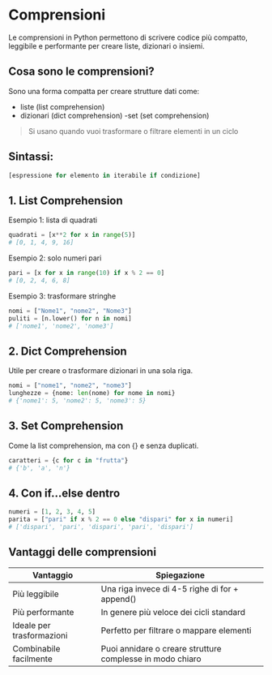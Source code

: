 # Comprensioni
Le comprensioni in Python permettono di scrivere codice più compatto, leggibile e performante per creare liste, dizionari o insiemi.

## Cosa sono le comprensioni?
Sono una forma compatta per creare strutture dati come:

- liste (list comprehension)
- dizionari (dict comprehension)
-set (set comprehension)

> Si usano quando vuoi trasformare o filtrare elementi in un ciclo

## Sintassi:
```python
[espressione for elemento in iterabile if condizione]
```
## 1. List Comprehension
Esempio 1: lista di quadrati
```python
quadrati = [x**2 for x in range(5)]
# [0, 1, 4, 9, 16]
```
Esempio 2: solo numeri pari
```python
pari = [x for x in range(10) if x % 2 == 0]
# [0, 2, 4, 6, 8]
```
Esempio 3: trasformare stringhe
```python
nomi = ["Nome1", "nome2", "Nome3"]
puliti = [n.lower() for n in nomi]
# ['nome1', 'nome2', 'nome3']
```
## 2. Dict Comprehension
Utile per creare o trasformare dizionari in una sola riga.

```python
nomi = ["nome1", "nome2", "nome3"]
lunghezze = {nome: len(nome) for nome in nomi}
# {'nome1': 5, 'nome2': 5, 'nome3': 5}
```
## 3. Set Comprehension
Come la list comprehension, ma con {} e senza duplicati.

```python
caratteri = {c for c in "frutta"}
# {'b', 'a', 'n'}
```
## 4. Con if...else dentro
```python
numeri = [1, 2, 3, 4, 5]
parita = ["pari" if x % 2 == 0 else "dispari" for x in numeri]
# ['dispari', 'pari', 'dispari', 'pari', 'dispari']
```
## Vantaggi delle comprensioni

Vantaggio | Spiegazione
---|---
Più leggibile | Una riga invece di 4-5 righe di for + append()
Più performante | In genere più veloce dei cicli standard
Ideale per trasformazioni | Perfetto per filtrare o mappare elementi
Combinabile facilmente | Puoi annidare o creare strutture complesse in modo chiaro
